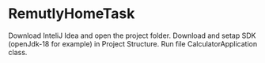 # RemutlyHomeTask
Download InteliJ Idea and open the project folder. 
Download and setap SDK (openJdk-18 for example) in Project Structure.
Run file CalculatorApplication class.
